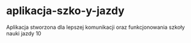 # aplikacja-szko-y-jazdy
Aplikacja stworzona dla lepszej komunikacji oraz funkcjonowania szkoły nauki jazdy 10

